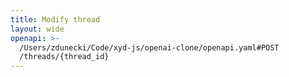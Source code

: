 ```yaml
---
title: Modify thread
layout: wide
openapi: >-
  /Users/zdunecki/Code/xyd-js/openai-clone/openapi.yaml#POST
  /threads/{thread_id}
---
```


